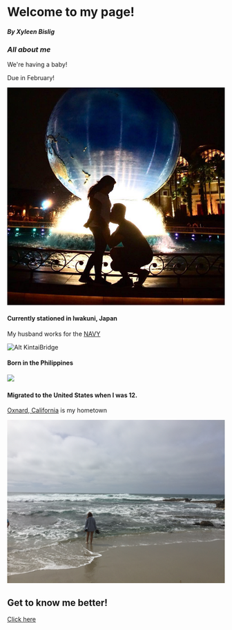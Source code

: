 # Welcome to my page!
#### *By Xyleen Bislig*


### *All about me*

We're having a baby! 

Due in February!

![](39113449_2235497473131593_17115242811097088_n.jpg)

#### Currently stationed in Iwakuni, Japan

My husband works for the [NAVY](https://www.navy.mil)


![Alt KintaiBridge](fullsizeoutput_1163.jpeg)

#### Born in the Philippines

![](GOPR0649.JPG)

#### Migrated to the United States when I was 12. 

[Oxnard, California](https://visitoxnard.com) is my hometown 

![](IMG_5443.JPG)

## Get to know me better!

[Click here](https://github.com/xhaixhai/xhaixhai.github.io/blob/master/bio.md)
